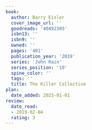 ```yaml
---
book:
  author: Barry Eisler
  cover_image_url: ''
  goodreads: '40492305'
  isbn13: ''
  isbn9: ''
  owned: ''
  pages: '401'
  publication_year: '2019'
  series: 'John Rain'
  series_position: '10'
  spine_color: ''
  tags: ''
  title: The Killer Collective
plan:
  date_added: 2023-01-01
review:
  date_read:
  - 2019-02-04
  rating: 3
---
```

